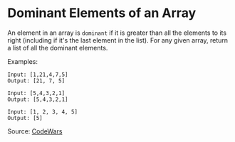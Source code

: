 # Dominant Elements of an Array

An element in an array is `dominant` if it is greater than all the elements to its right (including if it's the last element in the list). For any given array, return a list of all the dominant elements.

Examples:
```
Input: [1,21,4,7,5]
Output: [21, 7, 5]

Input: [5,4,3,2,1]
Output: [5,4,3,2,1]

Input: [1, 2, 3, 4, 5]
Output: [5]
```

Source: [CodeWars](https://www.codewars.com/kata/5a04133e32b8b998dc000089)